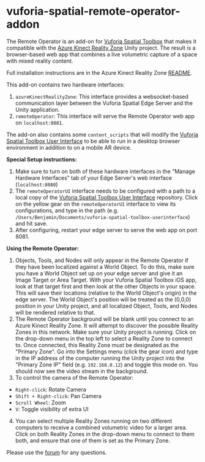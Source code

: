 # vuforia-spatial-remote-operator-addon

The Remote Operator is an add-on for [Vuforia Spatial Toolbox](https://github.com/ptcrealitylab/vuforia-spatial-toolbox-ios) that makes it compatible with the [Azure Kinect Reality Zone](https://github.com/ptcrealitylab/AzureKinectRealityZone) Unity project. The result is a browser-based web app that combines a live volumetric capture of a space with mixed reality content.

Full installation instructions are in the Azure Kinect Reality Zone [README](https://github.com/ptcrealitylab/AzureKinectRealityZone#azure-kinect-reality-zone).

This add-on contains two hardware interfaces:
1. `azureKinectRealityZone`: This interface provides a websocket-based communication layer between the Vuforia Spatial Edge Server and the Unity application.
2. `remoteOperator`: This interface will serve the Remote Operator web app on `localhost:8081`.

The add-on also contains some `content_scripts` that will modify the [Vuforia Spatial Toolbox User Interface](https://github.com/ptcrealitylab/vuforia-spatial-toolbox-userinterface) to be able to run in a desktop browser environment in addition to on a mobile AR device.

**Special Setup instructions:**
1. Make sure to turn on both of these hardware interfaces in the "Manage Hardware Interfaces" tab of your Edge Server's web interface (`localhost:8080`)
2. The `remoteOperatorUI` interface needs to be configured with a path to a local copy of the [Vuforia Spatial Toolbox User Interface](https://github.com/ptcrealitylab/vuforia-spatial-toolbox-userinterface) repository. Click on the yellow gear on the `remoteOperatorUI` interface to view its configurations, and type in the path (e.g. `/Users/Benjamin/Documents/vuforia-spatial-toolbox-userinterface`) and hit save.
3. After configuring, restart your edge server to serve the web app on port 8081.

**Using the Remote Operator:**
1. Objects, Tools, and Nodes will only appear in the Remote Operator if they have been localized against a World Object. To do this, make sure you have a World Object set up on your edge server and give it an Image Target or Area Target. With your Vuforia Spatial Toolbox iOS app, look at that target first and then look at the other Objects in your space. This will save their locations (relative to the World Object's origin) in the edge server. The World Object's position will be treated as the (0,0,0) position in your Unity project, and all localized Object, Tools, and Nodes will be rendered relative to that.
2. The Remote Operator background will be blank until you connect to an Azure Kinect Reality Zone. It will attempt to discover the possible Reality Zones in this network. Make sure your Unity project is running. Click on the drop-down menu in the top left to select a Reality Zone to connect to. Once connected, this Reality Zone must be designated as the "Primary Zone". Go into the Settings menu (click the gear icon) and type in the IP address of the computer running the Unity project into the "Primary Zone IP" field (e.g. `192.168.0.12`) and toggle this mode on. You should now see the video stream in the background.
3. To control the camera of the Remote Operator:
  - `Right-click`: Rotate Camera
  - `Shift + Right-click`: Pan Camera
  - `Scroll Wheel`: Zoom
  - `V`: Toggle visibility of extra UI
4. You can select multiple Reality Zones running on two different computers to receive a combined volumetric video for a larger area. Click on both Reality Zones in the drop-down menu to connect to them both, and ensure that one of them is set as the Primary Zone.

Please use the [forum](https://forum.spatialtoolbox.vuforia.com) for any questions.
